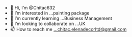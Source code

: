 - 👋 Hi, I’m @Chitac632
- 👀 I’m interested in ...painting package 
- 🌱 I’m currently learning ...Business Management 
- 💞️ I’m looking to collaborate on ...UK
- 📫 How to reach me ...chitac.elenadecorltd@gmail.com

<!---
Chitac632/Chitac632 is a ✨ special ✨ repository because its `README.md` (this file) appears on your GitHub profile.
You can click the Preview link to take a look at your changes.
--->
